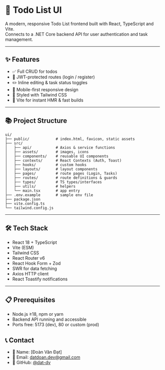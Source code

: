 # 🚀 Todo List UI

A modern, responsive Todo List frontend built with React, TypeScript and Vite.  
Connects to a .NET Core backend API for user authentication and task management.

---

## ✨ Features

- ✅ Full CRUD for todos
- 🔐 JWT-protected routes (login / register)
- ✏️ Inline editing & task status toggles
- 📱 Mobile-first responsive design
- 🎨 Styled with Tailwind CSS
- 🚀 Vite for instant HMR & fast builds

---

## 📚 Project Structure

```text
ui/
├── public/            # index.html, favicon, static assets
├── src/
│   ├── api/           # Axios & service functions
│   ├── assets/        # images, icons
│   ├── components/    # reusable UI components
│   ├── contexts/      # React Contexts (Auth, Toast)
│   ├── hooks/         # custom hooks
│   ├── layouts/       # layout components
│   ├── pages/         # route pages (Login, Tasks)
│   ├── routes/        # route definitions & guards
│   ├── types/         # TS types/interfaces
│   ├── utils/         # helpers
│   └── main.tsx       # app entry
├── .env.example       # sample env file
├── package.json
├── vite.config.ts
└── tailwind.config.js
```

---

## 🛠️ Tech Stack

- React 18 + TypeScript
- Vite (ESM)
- Tailwind CSS
- React Router v6
- React Hook Form + Zod
- SWR for data fetching
- Axios HTTP client
- React Toastify notifications

---

## 📋 Prerequisites

- Node.js ≥18, npm or yarn
- Backend API running and accessible
- Ports free: 5173 (dev), 80 or custom (prod)

## 📞 Contact

- 👤 Name: [Đoàn Văn Đạt]
- 📧 Email: [datdoan.dev@gmail.com](mailto:datdoan.dev@gmail.com)
- 🐙 GitHub: [@dat-dv](https://github.com/dat-dv)
